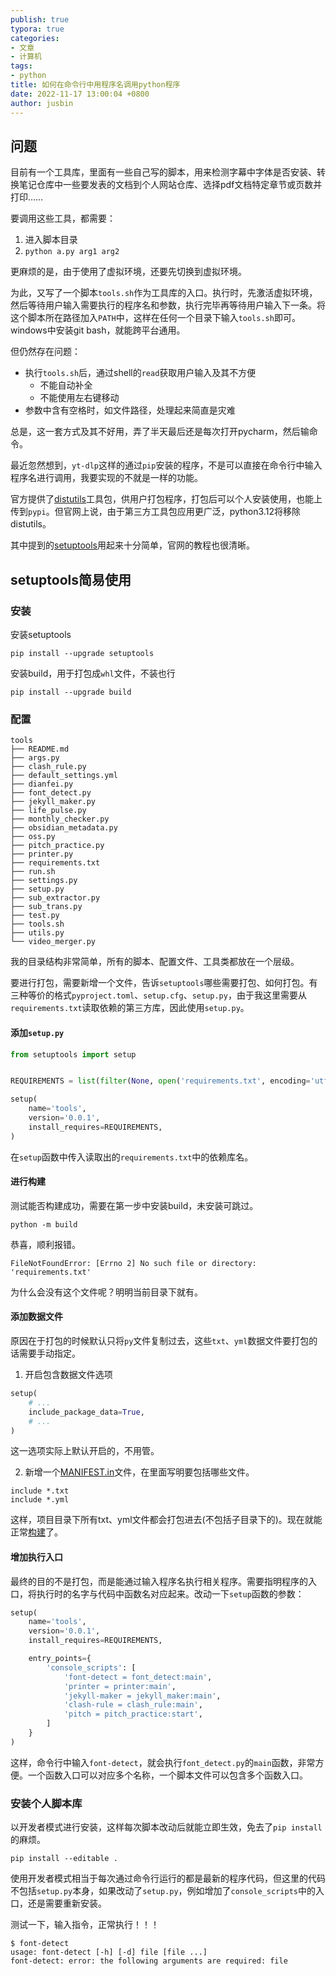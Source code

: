 ```yaml
---
publish: true
typora: true
categories:
- 文章
- 计算机
tags:
- python
title: 如何在命令行中用程序名调用python程序
date: 2022-11-17 13:00:04 +0800
author: jusbin
---
```

## 问题

目前有一个工具库，里面有一些自己写的脚本，用来检测字幕中字体是否安装、转换笔记仓库中一些要发表的文档到个人网站仓库、选择pdf文档特定章节或页数并打印……

要调用这些工具，都需要：

1. 进入脚本目录
2. `python a.py arg1 arg2`

更麻烦的是，由于使用了虚拟环境，还要先切换到虚拟环境。

为此，又写了一个脚本`tools.sh`作为工具库的入口。执行时，先激活虚拟环境，然后等待用户输入需要执行的程序名和参数，执行完毕再等待用户输入下一条。将这个脚本所在路径加入`PATH`中，这样在任何一个目录下输入`tools.sh`即可。windows中安装git bash，就能跨平台通用。

但仍然存在问题：

- 执行`tools.sh`后，通过shell的`read`获取用户输入及其不方便
  - 不能自动补全
  - 不能使用左右键移动
- 参数中含有空格时，如文件路径，处理起来简直是灾难

总是，这一套方式及其不好用，弄了半天最后还是每次打开pycharm，然后输命令。

最近忽然想到，`yt-dlp`这样的通过`pip`安装的程序，不是可以直接在命令行中输入程序名进行调用，我要实现的不就是一样的功能。

官方提供了[distutils](https://docs.python.org/3/distutils/index.html)工具包，供用户打包程序，打包后可以个人安装使用，也能上传到`pypi`。但官网上说，由于第三方工具包应用更广泛，python3.12将移除distutils。

其中提到的[setuptools](https://setuptools.readthedocs.io/en/latest/setuptools.html)用起来十分简单，官网的教程也很清晰。

## setuptools简易使用

### 安装

安装setuptools

```shell
pip install --upgrade setuptools
```

安装build，用于打包成`whl`文件，不装也行

```shell
pip install --upgrade build
```

### 配置

```
tools
├── README.md
├── args.py
├── clash_rule.py
├── default_settings.yml
├── dianfei.py
├── font_detect.py
├── jekyll_maker.py
├── life_pulse.py
├── monthly_checker.py
├── obsidian_metadata.py
├── oss.py
├── pitch_practice.py
├── printer.py
├── requirements.txt
├── run.sh
├── settings.py
├── setup.py
├── sub_extractor.py
├── sub_trans.py
├── test.py
├── tools.sh
├── utils.py
└── video_merger.py
```

我的目录结构非常简单，所有的脚本、配置文件、工具类都放在一个层级。

要进行打包，需要新增一个文件，告诉`setuptools`哪些需要打包、如何打包。有三种等价的格式`pyproject.toml`、`setup.cfg`、`setup.py`，由于我这里需要从`requirements.txt`读取依赖的第三方库，因此使用`setup.py`。

#### 添加`setup.py`

```python
from setuptools import setup


REQUIREMENTS = list(filter(None, open('requirements.txt', encoding='utf8').readlines()))

setup(
    name='tools',
    version='0.0.1',
    install_requires=REQUIREMENTS,
)
```

在`setup`函数中传入读取出的`requirements.txt`中的依赖库名。

#### 进行构建

测试能否构建成功，需要在第一步中安装build，未安装可跳过。

```shell
python -m build
```

恭喜，顺利报错。

```
FileNotFoundError: [Errno 2] No such file or directory: 'requirements.txt'
```

为什么会没有这个文件呢？明明当前目录下就有。

#### 添加数据文件

原因在于打包的时候默认只将`py`文件复制过去，这些`txt`、`yml`数据文件要打包的话需要手动指定。

1. 开启包含数据文件选项

```python
setup(
    # ...
    include_package_data=True,
    # ...
)
```

这一选项实际上默认开启的，不用管。

2. 新增一个[MANIFEST.in](https://packaging.python.org/en/latest/guides/using-manifest-in/)文件，在里面写明要包括哪些文件。

```
include *.txt
include *.yml
```

这样，项目目录下所有txt、yml文件都会打包进去(不包括子目录下的)。现在就能正常[构建](#进行构建)了。

#### 增加执行入口

最终的目的不是打包，而是能通过输入程序名执行相关程序。需要指明程序的入口，将执行时的名字与代码中函数名对应起来。改动一下`setup`函数的参数：

```python
setup(
    name='tools',
    version='0.0.1',
    install_requires=REQUIREMENTS,

    entry_points={
        'console_scripts': [
            'font-detect = font_detect:main',
            'printer = printer:main',
            'jekyll-maker = jekyll_maker:main',
            'clash-rule = clash_rule:main',
            'pitch = pitch_practice:start',
        ]
    }
)
```

这样，命令行中输入`font-detect`，就会执行`font_detect.py`的`main`函数，非常方便。一个函数入口可以对应多个名称，一个脚本文件可以包含多个函数入口。

### 安装个人脚本库

以开发者模式进行安装，这样每次脚本改动后就能立即生效，免去了`pip install`的麻烦。

```shell
pip install --editable .
```

使用开发者模式相当于每次通过命令行运行的都是最新的程序代码，但这里的代码不包括`setup.py`本身，如果改动了`setup.py`，例如增加了`console_scripts`中的入口，还是需要重新安装。

测试一下，输入指令，正常执行！！！

```shell
$ font-detect
usage: font-detect [-h] [-d] file [file ...]
font-detect: error: the following arguments are required: file
```
